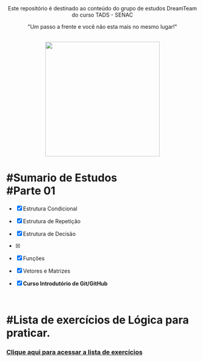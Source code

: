 <div align="center">
Este repositório é destinado ao conteúdo do grupo de estudos DreamTeam do curso TADS - SENAC



"Um passo a frente e você não esta mais no mesmo lugar!" <br/><br/>



<img height="300vh" src="assets/imagens/binary-code.jpg">

</div>

# #Sumario de Estudos<br/>#Parte 01



  - [x] Estrutura Condicional

  - [x] Estrutura de Repetição

  - [x] Estrutura de Decisão

  - [x] 

  - [x] Funções

  - [x] Vetores e Matrizes

  - [x] **Curso Introdutório de Git/GitHub**

  <br/>

   # #Lista de exercícios de Lógica para praticar.

### [Clique aqui para acessar a lista de exercícios](https://amignon.gitbook.io/exercicios-de-programacao/)

 <br/>

</div>
